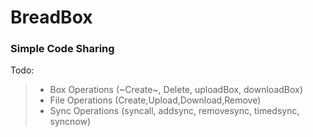 # BreadBox
### Simple Code Sharing

Todo:
> * Box Operations (~Create~, Delete, uploadBox, downloadBox)
> * File Operations (Create,Upload,Download,Remove)
> * Sync Operations (syncall, addsync, removesync, timedsync, syncnow)